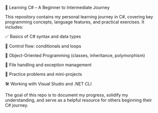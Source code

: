 📘 Learning C# – A Beginner to Intermediate Journey

This repository contains my personal learning journey in C#, covering key programming concepts, language features, and practical exercises. It includes:

✅ Basics of C# syntax and data types

🔁 Control flow: conditionals and loops

🧱 Object-Oriented Programming (classes, inheritance, polymorphism)

📂 File handling and exception management

🧪 Practice problems and mini-projects

🛠️ Working with Visual Studio and .NET CLI

The goal of this repo is to document my progress, solidify my understanding, and serve as a helpful resource for others beginning their C# journey.
